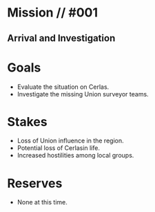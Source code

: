 # Mission // #001
## Arrival and Investigation
# Goals
- Evaluate the situation on Cerlas.
- Investigate the missing Union surveyor teams.

# Stakes
- Loss of Union influence in the region.
- Potential loss of Cerlasin life.
- Increased hostilities among local groups.

# Reserves
- None at this time.
